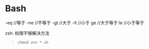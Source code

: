 # Bash

-eq           //等于
-ne           //不等于
-gt            //大于
-lt            //小于
ge            //大于等于
le            //小于等于



zsh: 权限不够解决方法
> `chmod u+x *.sh`